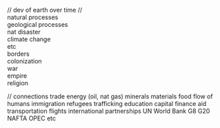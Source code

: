 // dev of earth over time //<br>
natural processes <br>
  geological processes<br>
  nat disaster<br>
  climate change<br>
  etc<br>
borders<br>
colonization<br>
war<br>
empire<br>
religion<br>  

// connections
trade
  energy (oil, nat gas)
  minerals
  materials
  food
flow of humans
  immigration
  refugees
  trafficking
  education
capital
  finance
  aid
transportation
  flights
international partnerships
  UN
  World Bank
  G8
  G20
  NAFTA
  OPEC
  etc


  
  
